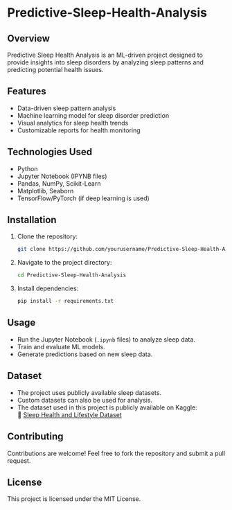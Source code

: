 # Predictive-Sleep-Health-Analysis

## Overview
Predictive Sleep Health Analysis is an ML-driven project designed to provide insights into sleep disorders by analyzing sleep patterns and predicting potential health issues.

## Features
- Data-driven sleep pattern analysis
- Machine learning model for sleep disorder prediction
- Visual analytics for sleep health trends
- Customizable reports for health monitoring

## Technologies Used
- Python
- Jupyter Notebook (IPYNB files)
- Pandas, NumPy, Scikit-Learn
- Matplotlib, Seaborn
- TensorFlow/PyTorch (if deep learning is used)

## Installation
1. Clone the repository:
   ```sh
   git clone https://github.com/yourusername/Predictive-Sleep-Health-Analysis.git
   ```
2. Navigate to the project directory:
   ```sh
   cd Predictive-Sleep-Health-Analysis
   ```
3. Install dependencies:
   ```sh
   pip install -r requirements.txt
   ```

## Usage
- Run the Jupyter Notebook (`.ipynb` files) to analyze sleep data.
- Train and evaluate ML models.
- Generate predictions based on new sleep data.

## Dataset
- The project uses publicly available sleep datasets.
- Custom datasets can also be used for analysis.
- The dataset used in this project is publicly available on Kaggle:  
🔗 [Sleep Health and Lifestyle Dataset](https://www.kaggle.com/datasets/uom190346a/sleep-health-and-lifestyle-dataset)  


## Contributing
Contributions are welcome! Feel free to fork the repository and submit a pull request.

## License
This project is licensed under the MIT License.
